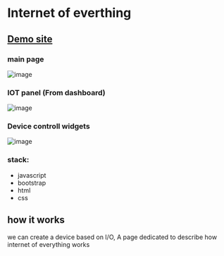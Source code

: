 # Internet of everthing
## [Demo site](https://kiannosratian76.github.io/InternetOfEvryThing/)
### main page
![image](https://github.com/kiannosratian76/InternetOfEvryThing/assets/111651410/13502991-1fd3-4c16-9d16-ca0c938c1b73)
### IOT panel (From dashboard)
![image](https://github.com/kiannosratian76/InternetOfEvryThing/assets/111651410/9a8c34f1-5f11-41e1-b903-2b2f894293ed)
### Device controll widgets
![image](https://github.com/kiannosratian76/InternetOfEvryThing/assets/111651410/78e75f18-944d-4b97-8612-d7db4699d6fb)

### stack:
- javascript
- bootstrap
- html
- css
## how it works
we can create a device based on I/O, A page dedicated to describe how internet of everything works
